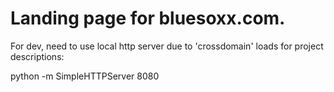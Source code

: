 # Landing page for bluesoxx.com.

For dev, need to use local http server due to
'crossdomain' loads for project descriptions:

python -m SimpleHTTPServer 8080


